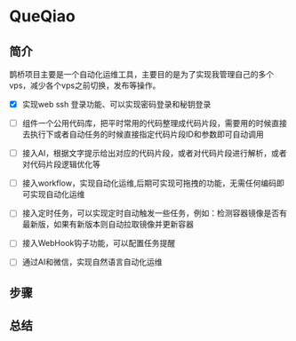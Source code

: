 # QueQiao

## 简介
 鹊桥项目主要是一个自动化运维工具，主要目的是为了实现我管理自己的多个vps，减少各个vps之前切换，发布等操作。
 
 - [x] 实现web ssh 登录功能、可以实现密码登录和秘钥登录
 - [ ] 组件一个公用代码库，把平时常用的代码整理成代码片段，需要用的时候直接去执行下或者自动任务的时候直接指定代码片段ID和参数即可自动调用
 - [ ] 接入AI，根据文字提示给出对应的代码片段，或者对代码片段进行解析，或者对代码片段逻辑优化等
 - [ ] 接入workflow，实现自动化运维,后期可实现可拖拽的功能，无需任何编码即可实现自动化运维
 - [ ] 接入定时任务，可以实现定时自动触发一些任务，例如：检测容器镜像是否有最新版，如果有新版本则自动拉取镜像并更新容器
 - [ ] 接入WebHook钩子功能，可以配置任务提醒
 - [ ] 通过AI和微信，实现自然语言自动化运维
 
 

## 步骤


## 总结
